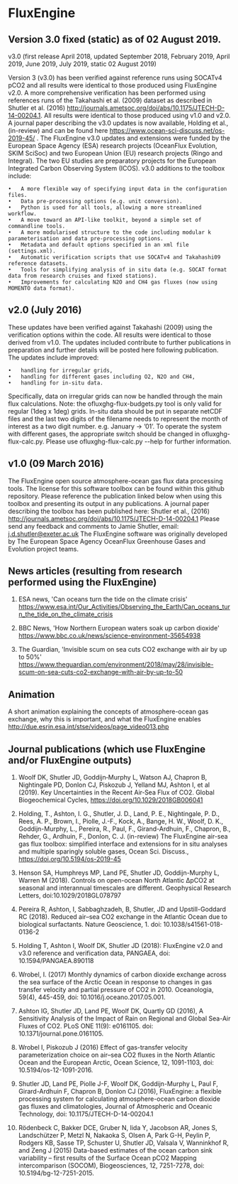 FluxEngine
==========


Version 3.0 fixed (static) as of 02 August 2019.
----
v3.0 (first release April 2018, updated September 2018, February 2019, April 2019, June 2019, July 2019, static 02 August 2019)


Version 3 (v3.0) has been verified against reference runs using SOCATv4 pCO2 and all results were identical to those produced using FluxEngine v2.0. A more comprehensive verification has been performed using references runs of the Takahashi et al. (2009) dataset as described in Shutler et al. (2016) http://journals.ametsoc.org/doi/abs/10.1175/JTECH-D-14-00204.1. All results were identical to those produced using v1.0 and v2.0. A journal paper describing the v3.0 updates is now available, Holding et al., (in-review) and can be found here https://www.ocean-sci-discuss.net/os-2019-45/ . The FluxEngine v3.0 updates and extensions were funded by the European Space Agency (ESA) research projects (OceanFlux Evolution, SKIM SciSoc) and two European Union (EU) research projects (Ringo and Integral). The two EU studies are preparatory projects for the European Integrated Carbon Observing System (ICOS).  v3.0 additions to the toolbox include:

    •   A more flexible way of specifying input data in the configuration files.
    •   Data pre-processing options (e.g. unit conversion).
    •   Python is used for all tools, allowing a more streamlined workflow.
    •   A move toward an API-like toolkit, beyond a simple set of commandline tools.
    •   A more modularised structure to the code including modular k parameterisation and data pre-processing options.
    •   Metadata and default options specified in an xml file (settings.xml).
    •   Automatic verification scripts that use SOCATv4 and Takahashi09 reference datasets.
    •   Tools for simplifying analysis of in situ data (e.g. SOCAT format data from research cruises and fixed stations).
    •   Improvements for calculating N2O and CH4 gas fluxes (now using MOMENTO data format).


v2.0 (July 2016)
----
These updates have been verified against Takahashi (2009) using the verification options within the code. All results were identical to those derived from v1.0.
The updates included contribute to further publications in preparation and further details will be posted here following publication.
The updates include improved:

    •   handling for irregular grids,
    •   handling for different gases including O2, N2O and CH4, 
    •   handling for in-situ data.

Specifically, data on irregular grids can now be handled through the main flux calculations. Note: the ofluxghg-flux-budgets.py tool is only valid for regular (1deg x 1deg) grids. 
In-situ data should be put in separate netCDF files and the last two digits of the filename needs to represent the month of interest as a two digit number. e.g. January -> ’01’. 
To operate the system with different gases, the appropriate switch should be changed in ofluxghg-flux-calc.py. Please use ofluxghg-flux-calc.py --help for further information.


v1.0 (09 March 2016)
----
The FluxEngine open source atmosphere-ocean gas flux data processing tools. The license for this software toolbox can be found within this github repository.
Please reference the publication linked below when using this toolbox and presenting its output in any publications.
A journal paper describing the toolbox has been published here: Shutler et al., (2016) http://journals.ametsoc.org/doi/abs/10.1175/JTECH-D-14-00204.1
Please send any feedback and comments to Jamie Shutler, email: j.d.shutler@exeter.ac.uk
The FluxEngine software was originally developed by The European Space Agency OceanFlux Greenhouse Gases and Evolution project teams.


News articles (resulting from research performed using the FluxEngine)
----
1. ESA news, 'Can oceans turn the tide on the climate crisis' https://www.esa.int/Our_Activities/Observing_the_Earth/Can_oceans_turn_the_tide_on_the_climate_crisis

2. BBC News, 'How Northern European waters soak up carbon dioxide' https://www.bbc.co.uk/news/science-environment-35654938

3. The Guardian, 'Invisible scum on sea cuts CO2 exchange with air by up to 50%' https://www.theguardian.com/environment/2018/may/28/invisible-scum-on-sea-cuts-co2-exchange-with-air-by-up-to-50


Animation 
----
A short animation explaining the concepts of atmosphere-ocean gas exchange, why this is important, and what the FluxEngine enables 
http://due.esrin.esa.int/stse/videos/page_video013.php


Journal publications (which use FluxEngine and/or FluxEngine outputs)
----
1. Woolf DK, Shutler JD, Goddijn‐Murphy L, Watson AJ, Chapron B, Nightingale PD, Donlon CJ, Piskozub J, Yelland MJ, Ashton I, et al (2019). Key Uncertainties in the Recent Air‐Sea Flux of CO2. Global Biogeochemical Cycles, https://doi.org/10.1029/2018GB006041

2. Holding, T., Ashton, I. G., Shutler, J. D., Land, P. E., Nightingale, P. D., Rees, A. P., Brown, I., Piolle, J.-F., Kock, A., Bange, H. W., Woolf, D. K., Goddijn-Murphy, L., Pereira, R., Paul, F., Girand-Ardhuin, F., Chapron, B., Rehder, G., Ardhuin, F., Donlon, C. J. (in-review) The FluxEngine air-sea gas flux toolbox: simplified interface and extensions for in situ analyses and multiple sparingly soluble gases, Ocean Sci. Discuss., https://doi.org/10.5194/os-2019-45

3. Henson SA, Humphreys MP, Land PE, Shutler JD, Goddijn-Murphy L, Warren M (2018). Controls on open-ocean North Atlantic ΔpCO2 at seasonal and interannual timescales are different. Geophysical Research Letters, doi:10.1029/2018GL078797

4. Pereira R, Ashton, I, Sabbaghzadeh, B, Shutler, JD and Upstill-Goddard RC (2018). Reduced air–sea CO2 exchange in the Atlantic Ocean due to biological surfactants. Nature Geoscience, 1. doi: 10.1038/s41561-018-0136-2

5. Holding T, Ashton I, Woolf DK, Shutler JD (2018): FluxEngine v2.0 and v3.0 reference and verification data, PANGAEA, doi: 10.1594/PANGAEA.890118

6. Wrobel, I. (2017) Monthly dynamics of carbon dioxide exchange across the sea surface of the Arctic Ocean in response to changes in gas transfer velocity and partial pressure of CO2 in 2010. Oceanologia, 59(4), 445-459, doi: 10.1016/j.oceano.2017.05.001.

7. Ashton IG, Shutler JD, Land PE, Woolf DK, Quartly GD (2016), A Sensitivity Analysis of the Impact of Rain on Regional and Global Sea-Air Fluxes of CO2. PLoS ONE 11(9): e0161105. doi: 10.1371/journal.pone.0161105.

8. Wrobel I, Piskozub J (2016) Effect of gas-transfer velocity parameterization choice on air–sea CO2 fluxes in the North Atlantic Ocean and the European Arctic, Ocean Science, 12, 1091-1103, doi: 10.5194/os-12-1091-2016.

9. Shutler JD, Land PE, Piolle J-F, Woolf DK, Goddijn-Murphy L, Paul F, Girard-Ardhuin F, Chapron B, Donlon CJ (2016), FluxEngine: a flexible processing system for calculating atmosphere-ocean carbon dioxide gas fluxes and climatologies, Journal of Atmospheric and Oceanic Technology, doi: 10.1175/JTECH-D-14-00204.1

10. Rödenbeck C, Bakker DCE, Gruber N, Iida Y, Jacobson AR, Jones S, Landschützer P, Metzl N, Nakaoka S, Olsen A, Park G-H, Peylin P, Rodgers KB, Sasse TP, Schuster U, Shutler JD, Valsala V, Wanninkhof R, and Zeng J (2015) Data-based estimates of the ocean carbon sink variability – first results of the Surface Ocean pCO2 Mapping intercomparison (SOCOM), Biogeosciences, 12, 7251-7278, doi: 10.5194/bg-12-7251-2015.



